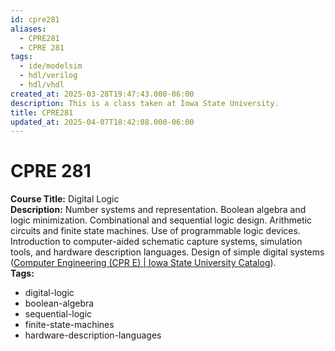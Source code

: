 ```yaml
---
id: cpre281
aliases:
  - CPRE281
  - CPRE 281
tags:
  - ide/modelsim
  - hdl/verilog
  - hdl/vhdl
created_at: 2025-03-28T19:47:43.000-06:00
description: This is a class taken at Iowa State University.
title: CPRE281
updated_at: 2025-04-07T18:42:08.000-06:00
---
```


# CPRE 281

**Course Title:** Digital Logic  
**Description:** Number systems and representation. Boolean algebra and logic minimization. Combinational and sequential logic design. Arithmetic circuits and finite state machines. Use of programmable logic devices. Introduction to computer-aided schematic capture systems, simulation tools, and hardware description languages. Design of simple digital systems ([Computer Engineering (CPR E) | Iowa State University Catalog](https://catalog.iastate.edu/previouscatalogs/2022-2023/azcourses/cpr_e/#:~:text=Number%20systems%20and%20representation,Design%20of%20simple%20digital%20systems)).  
**Tags:**

- digital-logic
- boolean-algebra
- sequential-logic
- finite-state-machines
- hardware-description-languages
